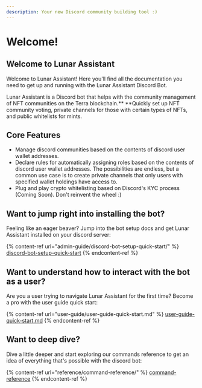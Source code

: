 ```yaml
---
description: Your new Discord community building tool :)
---
```


# Welcome!

## Welcome to Lunar Assistant

Welcome to Lunar Assistant! Here you'll find all the documentation you need to get up and running with the Lunar Assistant Discord Bot.

Lunar Assistant is a Discord bot that helps with the community management of NFT communities on the Terra blockchain.** **Quickly set up NFT community voting, private channels for those with certain types of NFTs, and public whitelists for mints.

## Core Features

* Manage discord communities based on the contents of discord user wallet addresses.
* Declare rules for automatically assigning roles based on the contents of discord user wallet addresses. The possibilities are endless, but a common use case is to create private channels that only users with specified wallet holdings have access to.
* Plug and play crypto whitelisting based on Discord's KYC process (Coming Soon). Don't reinvent the wheel :)

## Want to jump right into installing the bot?

Feeling like an eager beaver? Jump into the bot setup docs and get Lunar Assistant installed on your discord server:

{% content-ref url="admin-guide/discord-bot-setup-quick-start/" %}
[discord-bot-setup-quick-start](admin-guide/discord-bot-setup-quick-start/)
{% endcontent-ref %}

## Want to understand how to interact with the bot as a user?

Are you a user trying to navigate Lunar Assistant for the first time? Become a pro with the user guide quick start:

{% content-ref url="user-guide/user-guide-quick-start.md" %}
[user-guide-quick-start.md](user-guide/user-guide-quick-start.md)
{% endcontent-ref %}

## Want to deep dive?

Dive a little deeper and start exploring our commands reference to get an idea of everything that's possible with the discord bot:

{% content-ref url="reference/command-reference/" %}
[command-reference](reference/command-reference/)
{% endcontent-ref %}

